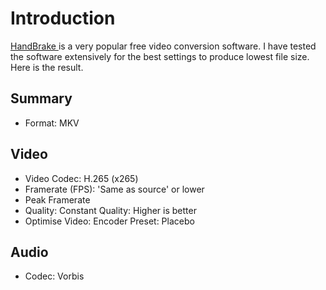 # Introduction
[ HandBrake ]( https://handbrake.fr/ ) is a very popular free video conversion software. I have tested the software extensively for the best settings to produce lowest file size. Here is the result.

## Summary
- Format: MKV

## Video
- Video Codec: H.265 (x265)
- Framerate (FPS): 'Same as source' or lower
- Peak Framerate
- Quality: Constant Quality: Higher is better
- Optimise Video: Encoder Preset: Placebo

## Audio
- Codec: Vorbis
